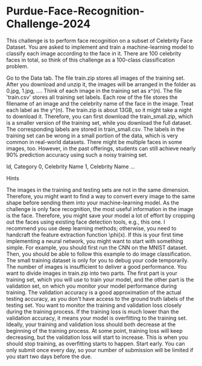 # Purdue-Face-Recognition-Challenge-2024
This challenge is to perform face recognition on a subset of Celebrity Face Dataset. You are asked to implement and train a machine-learning model to classify each image according to the face in it. There are 100 celebrity faces in total, so think of this challenge as a 100-class classification problem.

Go to the Data tab. The file train.zip stores all images of the training set. After you download and unzip it, the images will be arranged in the folder as 0.jpg, 1.jpg, …. Think of each image in the training set as x^(n). The file 'train.csv' stores all training set labels. Each row of the file stores the filename of an image and the celebrity name of the face in the image. Treat each label as the y^(n). The train.zip is about 13GB, so it might take a night to download it. Therefore, you can first download the train_small.zip, which is a smaller version of the training set, while you download the full dataset. The corresponding labels are stored in train_small.csv. The labels in the training set can be wrong in a small portion of the data, which is very common in real-world datasets. There might be multiple faces in some images, too. However, in the past offerings, students can still achieve nearly 90% prediction accuracy using such a noisy training set.

Id, Category
0, Celebrity Name
1, Celebrity Name
...

Hints

The images in the training and testing sets are not in the same dimension. Therefore, you might want to find a way to convert every image to the same shape before sending them into your machine-learning model.
As the challenge is only face recognition, the most useful information in the image is the face. Therefore, you might save your model a lot of effort by cropping out the faces using existing face detection tools, e.g., this one.
I recommend you use deep learning methods; otherwise, you need to handcraft the feature extraction function \phi(x). If this is your first time implementing a neural network, you might want to start with something simple. For example, you should first run the CNN on the MNIST dataset. Then, you should be able to follow this example to do image classification.
The small training dataset is only for you to debug your code temporarily. The number of images is insufficient to deliver a good performance.
You want to divide images in train.zip into two parts. The first part is your training set, which you will use to train your model, and the other part is the validation set, on which you monitor your model performance during training. The validation accuracy is a good approximation of the actual testing accuracy, as you don't have access to the ground truth labels of the testing set.
You want to monitor the training and validation loss closely during the training process. If the training loss is much lower than the validation accuracy, it means your model is overfitting to the training set. Ideally, your training and validation loss should both decrease at the beginning of the training process. At some point, training loss will keep decreasing, but the validation loss will start to increase. This is when you should stop training, as overfitting starts to happen.
Start early. You can only submit once every day, so your number of submission will be limited if you start two days before the due.
